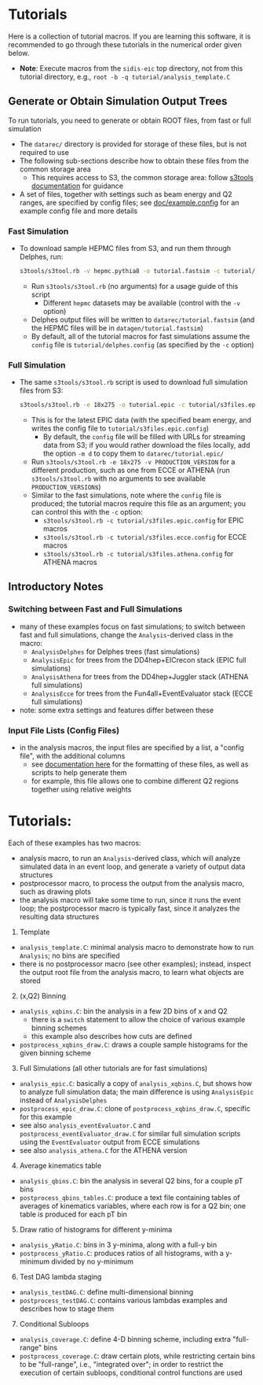 # Tutorials

Here is a collection of tutorial macros. If you are learning this software,
it is recommended to go through these tutorials in the numerical order given below.

- **Note**: Execute macros from the `sidis-eic` top directory, not from
this tutorial directory, e.g., `root -b -q tutorial/analysis_template.C`

## Generate or Obtain Simulation Output Trees 

To run tutorials, you need to generate or obtain ROOT files, from fast or full simulation
- The `datarec/` directory is provided for storage of these files,
  but is not required to use
- The following sub-sections describe how to obtain these files from the common
  storage area
  - This requires access to S3, the common storage area: follow
    [s3tools documentation](../s3tools/README.md) for guidance
- A set of files, together with settings such as beam energy and Q2 ranges, are
  specified by config files; see [doc/example.config](../doc/example.config) for an example
  config file and more details

### Fast Simulation
- To download sample HEPMC files from S3, and run them through Delphes, run:
  ```bash
  s3tools/s3tool.rb -v hepmc.pythia8 -o tutorial.fastsim -c tutorial/delphes.config -e 10x100 -l 4
  ```
  - Run `s3tools/s3tool.rb` (no arguments) for a usage guide of this script
    - Different `hepmc` datasets may be available (control with the `-v` option)
  - Delphes output files will be written to `datarec/tutorial.fastsim`
    (and the HEPMC files will be in `datagen/tutorial.fastsim`)
  - By default, all of the tutorial macros for fast simulations assume the
    `config` file is `tutorial/delphes.config` (as specified by the `-c` option)


### Full Simulation
- The same `s3tools/s3tool.rb` script is used to download full simulation files from S3:
  ```bash
  s3tools/s3tool.rb -e 18x275 -o tutorial.epic -c tutorial/s3files.epic.config -l 4
  ```
  - This is for the latest EPIC data (with the specified beam energy, and
    writes the config file to `tutorial/s3files.epic.config`)
    - By default, the `config` file will be filled with URLs for streaming data
      from S3; if you would rather download the files locally, add the option
      `-m d` to copy them to `datarec/tutorial.epic/`
  - Run `s3tools/s3tool.rb -e 18x275 -v PRODUCTION_VERSION` for a different
    production, such as one from ECCE or ATHENA (run `s3tools/s3tool.rb` with
    no arguments to see available `PRODUCTION_VERSION`s)
  - Similar to the fast simulations, note where the `config` file is produced; the tutorial
    macros require this file as an argument; you can control this with the `-c` option:
    - `s3tools/s3tool.rb -c tutorial/s3files.epic.config` for EPIC macros
    - `s3tools/s3tool.rb -c tutorial/s3files.ecce.config` for ECCE macros
    - `s3tools/s3tool.rb -c tutorial/s3files.athena.config` for ATHENA macros


## Introductory Notes

### Switching between Fast and Full Simulations
- many of these examples focus on fast simulations; to switch between fast and
  full simulations, change the `Analysis`-derived class in the macro:
  - `AnalysisDelphes` for Delphes trees (fast simulations)
  - `AnalysisEpic` for trees from the DD4hep+EICrecon stack (EPIC full simulations)
  - `AnalysisAthena` for trees from the DD4hep+Juggler stack (ATHENA full simulations)
  - `AnalysisEcce` for trees from the Fun4all+EventEvaluator stack (ECCE full simulations)
- note: some extra settings and features differ between these

### Input File Lists (Config Files)
- in the analysis macros, the input files are specified by a list, a "config
  file", with the additional columns
  - see [documentation here](../s3tools/README.md) for the formatting of these
    files, as well as scripts to help generate them
  - for example, this file allows one to combine different Q2 regions together
    using relative weights 


# Tutorials:

Each of these examples has two macros:
  - analysis macro, to run an `Analysis`-derived class, which will analyze 
    simulated data in an event loop, and generate a variety of output
    data structures
  - postprocessor macro, to process the output from the analysis macro,
    such as drawing plots
  - the analysis macro will take some time to run, since it runs
    the event loop; the postprocessor macro is typically fast, since
    it analyzes the resulting data structures


1. Template
  - `analysis_template.C`: minimal analysis macro to demonstrate how
    to run `Analysis`; no bins are specified
  - there is no postprocessor macro (see other examples); instead, inspect
    the output root file from the analysis macro, to learn what objects
    are stored

2. (x,Q2) Binning
  - `analysis_xqbins.C`: bin the analysis in a few 2D bins of x and Q2
    - there is a `switch` statement to allow the choice of various
      example binning schemes
    - this example also describes how cuts are defined
  - `postprocess_xqbins_draw.C`: draws a couple sample histograms for
    the given binning scheme

3. Full Simulations (all other tutorials are for fast simulations)
  - `analysis_epic.C`: basically a copy of `analysis_xqbins.C`,
    but shows how to analyze full simulation data; the main difference
    is using `AnalysisEpic` instead of `AnalysisDelphes`
  - `postprocess_epic_draw.C`: clone of `postprocess_xqbins_draw.C`,
    specific for this example
  - see also `analysis_eventEvaluator.C` and `postprocess_eventEvaluator_draw.C`
    for similar full simulation scripts using the `EventEvaluator` output from
    ECCE simulations
  - see also `analysis_athena.C` for the ATHENA version

4. Average kinematics table
  - `analysis_qbins.C`: bin the analysis in several Q2 bins, for a couple
    pT bins
  - `postprocess_qbins_tables.C`: produce a text file containing tables
    of averages of kinematics variables, where each row is for a Q2 bin;
    one table is produced for each pT bin

5. Draw ratio of histograms for different y-minima
  - `analysis_yRatio.C`: bins in 3 y-minima, along with a full-y bin
  - `postprocess_yRatio.C`: produces ratios of all histograms, with
    a y-minimum divided by no y-minimum

6. Test DAG lambda staging
  - `analysis_testDAG.C`: define multi-dimensional binning
  - `postprocess_testDAG.C`: contains various lambdas examples and
    describes how to stage them

7. Conditional Subloops
  - `analysis_coverage.C`: define 4-D binning scheme, including
    extra "full-range" bins
  - `postprocess_coverage.C`: draw certain plots, while restricting
    certain bins to be "full-range", i.e., "integrated over"; in order
    to restrict the execution of certain subloops, conditional control
    functions are used
